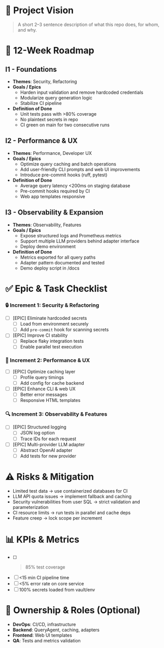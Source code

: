 # 🧭 Project Vision

> A short 2–3 sentence description of what this repo does, for whom, and why.

# 📅 12-Week Roadmap

## I1 - Foundations

- **Themes**: Security, Refactoring
- **Goals / Epics**
  - Harden input validation and remove hardcoded credentials
  - Modularize query generation logic
  - Stabilize CI pipeline
- **Definition of Done**
  - Unit tests pass with >80% coverage
  - No plaintext secrets in repo
  - CI green on main for two consecutive runs

## I2 - Performance & UX

- **Themes**: Performance, Developer UX
- **Goals / Epics**
  - Optimize query caching and batch operations
  - Add user-friendly CLI prompts and web UI improvements
  - Introduce pre-commit hooks (ruff, pytest)
- **Definition of Done**
  - Average query latency <200ms on staging database
  - Pre-commit hooks required by CI
  - Web app templates responsive

## I3 - Observability & Expansion

- **Themes**: Observability, Features
- **Goals / Epics**
  - Expose structured logs and Prometheus metrics
  - Support multiple LLM providers behind adapter interface
  - Deploy demo environment
- **Definition of Done**
  - Metrics exported for all query paths
  - Adapter pattern documented and tested
  - Demo deploy script in /docs

# ✅ Epic & Task Checklist

### 🔒 Increment 1: Security & Refactoring
- [ ] [EPIC] Eliminate hardcoded secrets
  - [ ] Load from environment securely
  - [ ] Add `pre-commit` hook for scanning secrets
- [ ] [EPIC] Improve CI stability
  - [ ] Replace flaky integration tests
  - [ ] Enable parallel test execution

### 🚀 Increment 2: Performance & UX
- [ ] [EPIC] Optimize caching layer
  - [ ] Profile query timings
  - [ ] Add config for cache backend
- [ ] [EPIC] Enhance CLI & web UX
  - [ ] Better error messages
  - [ ] Responsive HTML templates

### 🔍 Increment 3: Observability & Features
- [ ] [EPIC] Structured logging
  - [ ] JSON log option
  - [ ] Trace IDs for each request
- [ ] [EPIC] Multi-provider LLM adapter
  - [ ] Abstract OpenAI adapter
  - [ ] Add tests for new provider

# ⚠️ Risks & Mitigation
- Limited test data → use containerized databases for CI
- LLM API quota issues → implement fallback and caching
- Security vulnerabilities from user SQL → strict validation and parameterization
- CI resource limits → run tests in parallel and cache deps
- Feature creep → lock scope per increment

# 📊 KPIs & Metrics
- [ ] >85% test coverage
- [ ] <15 min CI pipeline time
- [ ] <5% error rate on core service
- [ ] 100% secrets loaded from vault/env

# 👥 Ownership & Roles (Optional)
- **DevOps**: CI/CD, infrastructure
- **Backend**: QueryAgent, caching, adapters
- **Frontend**: Web UI templates
- **QA**: Tests and metrics validation
